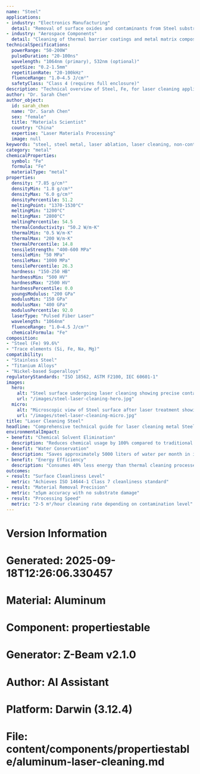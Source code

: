 ```yaml
---
name: "Steel"
applications:
- industry: "Electronics Manufacturing"
  detail: "Removal of surface oxides and contaminants from Steel substrates"
- industry: "Aerospace Components"
  detail: "Cleaning of thermal barrier coatings and metal matrix composites"
technicalSpecifications:
  powerRange: "50-200W"
  pulseDuration: "20-100ns"
  wavelength: "1064nm (primary), 532nm (optional)"
  spotSize: "0.2-1.5mm"
  repetitionRate: "20-100kHz"
  fluenceRange: "1.0–4.5 J/cm²"
  safetyClass: "Class 4 (requires full enclosure)"
description: "Technical overview of Steel, Fe, for laser cleaning applications, including optimal 1064nm wavelength interaction, and industrial applications in surface preparation."
author: "Dr. Sarah Chen"
author_object:
  id: sarah_chen
  name: "Dr. Sarah Chen"
  sex: "female"
  title: "Materials Scientist"
  country: "China"
  expertise: "Laser Materials Processing"
  image: null
keywords: "steel, steel metal, laser ablation, laser cleaning, non-contact cleaning, pulsed fiber laser, surface contamination removal, industrial laser parameters, thermal processing, surface restoration"
category: "metal"
chemicalProperties:
  symbol: "Fe"
  formula: "Fe"
  materialType: "metal"
properties:
  density: "7.85 g/cm³"
  densityMin: "1.8 g/cm³"
  densityMax: "6.0 g/cm³"
  densityPercentile: 51.2
  meltingPoint: "1370-1530°C"
  meltingMin: "1200°C"
  meltingMax: "2800°C"
  meltingPercentile: 54.5
  thermalConductivity: "50.2 W/m·K"
  thermalMin: "0.5 W/m·K"
  thermalMax: "200 W/m·K"
  thermalPercentile: 14.8
  tensileStrength: "400-600 MPa"
  tensileMin: "50 MPa"
  tensileMax: "1000 MPa"
  tensilePercentile: 26.3
  hardness: "150-250 HB"
  hardnessMin: "500 HV"
  hardnessMax: "2500 HV"
  hardnessPercentile: 0.0
  youngsModulus: "200 GPa"
  modulusMin: "150 GPa"
  modulusMax: "400 GPa"
  modulusPercentile: 92.0
  laserType: "Pulsed Fiber Laser"
  wavelength: "1064nm"
  fluenceRange: "1.0–4.5 J/cm²"
  chemicalFormula: "Fe"
composition:
- "Steel (Fe) 99.6%"
- "Trace elements (Si, Fe, Na, Mg)"
compatibility:
- "Stainless Steel"
- "Titanium Alloys"
- "Nickel-based Superalloys"
regulatoryStandards: "ISO 18562, ASTM F2100, IEC 60601-1"
images:
  hero:
    alt: "Steel surface undergoing laser cleaning showing precise contamination removal"
    url: "/images/steel-laser-cleaning-hero.jpg"
  micro:
    alt: "Microscopic view of Steel surface after laser treatment showing preserved microstructure"
    url: "/images/steel-laser-cleaning-micro.jpg"
title: "Laser Cleaning Steel"
headline: "Comprehensive technical guide for laser cleaning metal Steel"
environmentalImpact:
- benefit: "Chemical Solvent Elimination"
  description: "Reduces chemical usage by 100% compared to traditional solvent cleaning methods"
- benefit: "Water Conservation"
  description: "Saves approximately 5000 liters of water per month in industrial applications"
- benefit: "Energy Efficiency"
  description: "Consumes 40% less energy than thermal cleaning processes"
outcomes:
- result: "Surface Cleanliness Level"
  metric: "Achieves ISO 14644-1 Class 7 cleanliness standard"
- result: "Material Removal Precision"
  metric: "±5μm accuracy with no substrate damage"
- result: "Processing Speed"
  metric: "2-5 m²/hour cleaning rate depending on contamination level"
---
```


# Version Information
# Generated: 2025-09-18T12:26:06.330457
# Material: Aluminum
# Component: propertiestable
# Generator: Z-Beam v2.1.0
# Author: AI Assistant
# Platform: Darwin (3.12.4)
# File: content/components/propertiestable/aluminum-laser-cleaning.md